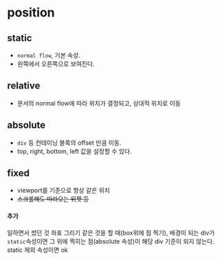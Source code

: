 # position

## static
* `normal flow`, 기본 속성.
* 왼쪽에서 오른쪽으로 보여진다.

## relative
* 문서의 normal flow에 따라 위치가 결정되고, 상대적 위치로 이동

## absolute
* `div` 등 컨테이닝 블록의 offset 만큼 이동.
* top, right, bottom, left 값을 설정할 수 있다.

## fixed
* viewport를 기준으로 항상 같은 위치
* ~~스크롤해도 따라오는 위젯 등~~

#### 추가
일하면서 썼던 것
좌표 그리기 같은 것을 할 때(box위에 점 찍기), 배경이 되는 div가 `static`속성이면 그 위에 찍히는 점(absolute 속성)이 해당 div 기준이 되지 않는다.   
static 제외 속성이면 ok 